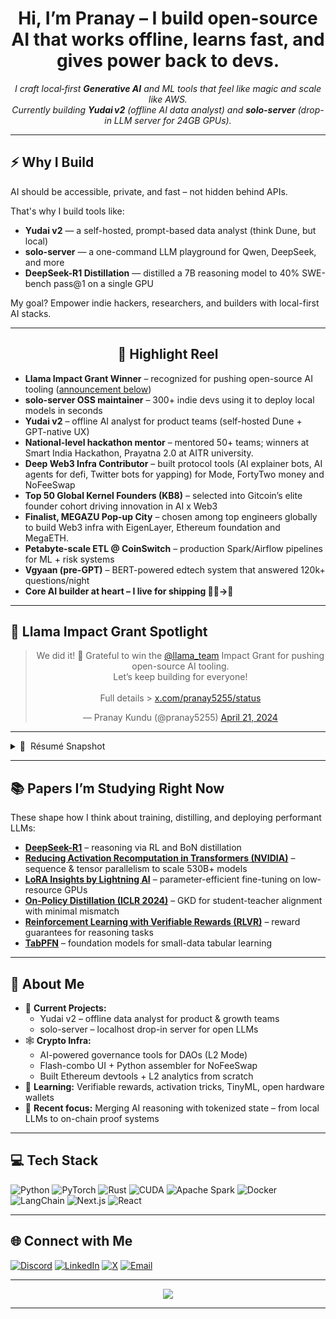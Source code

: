 <!-- -----------------------------------------------------------
📜 PRANAY KUNDU • @pranay5255
----------------------------------------------------------- -->

<h1 align="center">
  Hi, I’m Pranay – I build open-source AI that works offline, learns fast, and gives power back to devs.
</h1>

<p align="center">
  <em>I craft local‑first <strong>Generative&nbsp;AI</strong> and ML tools that feel like magic and scale like AWS.<br>
  Currently building <strong>Yudai v2</strong> (offline AI data analyst) and <strong>solo-server</strong> (drop-in LLM server for 24GB GPUs).
  </em>
</p>

---

## ⚡ Why I Build

AI should be accessible, private, and fast – not hidden behind APIs.

That's why I build tools like:
- **Yudai v2** — a self-hosted, prompt-based data analyst (think Dune, but local)
- **solo-server** — a one-command LLM playground for Qwen, DeepSeek, and more
- **DeepSeek-R1 Distillation** — distilled a 7B reasoning model to 40% SWE-bench pass@1 on a single GPU

My goal? Empower indie hackers, researchers, and builders with local-first AI stacks.

---

<h2 align="center">🚀 Highlight Reel</h2>

- **Llama Impact Grant Winner** – recognized for pushing open-source AI tooling ([announcement below](#llama-impact-grant-spotlight))  
- **solo-server OSS maintainer** – 300+ indie devs using it to deploy local models in seconds  
- **Yudai v2** – offline AI analyst for product teams (self-hosted Dune + GPT-native UX)  
- **National-level hackathon mentor** – mentored 50+ teams; winners at Smart India Hackathon, Prayatna 2.0 at AITR university. 
- **Deep Web3 Infra Contributor** – built protocol tools (AI explainer bots, AI agents for defi, Twitter bots for yapping) for Mode, FortyTwo money and NoFeeSwap  
- **Top 50 Global Kernel Founders (KB8)** – selected into Gitcoin’s elite founder cohort driving innovation in AI x Web3  
- **Finalist, MEGAZU Pop-up City** – chosen among top engineers globally to build Web3 infra with EigenLayer, Ethereum foundation and MegaETH. 
- **Petabyte-scale ETL @ CoinSwitch** – production Spark/Airflow pipelines for ML + risk systems  
- **Vgyaan (pre-GPT)** – BERT-powered edtech system that answered 120k+ questions/night  
- **Core AI builder at heart – I live for shipping 👷‍♂️→🚀**

---

## 🦙 Llama Impact Grant Spotlight

<div align="center">

<blockquote class="twitter-tweet"><p lang="en" dir="ltr">We did it! 🎉 Grateful to win the <a href="https://twitter.com/llama_team">@llama_team</a> Impact Grant for pushing open-source AI tooling.<br>Let’s keep building for everyone!<br><br>Full details &gt; <a href="https://x.com/pranay5255/status/1917873008758456630?t=UvvywIrYzsSJ_GGVjlmZFg&s=19">x.com/pranay5255/status</a></p>&mdash; Pranay Kundu (@pranay5255) <a href="https://x.com/pranay5255/status/1917873008758456630">April 21, 2024</a></blockquote>
<script async src="https://platform.twitter.com/widgets.js" charset="utf-8"></script>

</div>

---

<details>
<summary>📜 &nbsp;Résumé Snapshot</summary>

> **Senior ML / GenAI Engineer** • 8 yrs in AI, 2 yrs in crypto infra  
> **Domains:** LLMs, generative agents, on-chain AI, distributed data systems  
> **Highlights:** solo-server maintainer, Llama Grant winner, Kernel Founder, Web3 finalist @ MEGAETH  
> **Mission:** Build tools that give people superpowers, not cloud lock-in.

</details>

---

## 📚 Papers I’m Studying Right Now

These shape how I think about training, distilling, and deploying performant LLMs:

- **[DeepSeek-R1](https://arxiv.org/abs/2501.12948)** – reasoning via RL and BoN distillation  
- **[Reducing Activation Recomputation in Transformers (NVIDIA)](https://arxiv.org/abs/2205.05198)** – sequence & tensor parallelism to scale 530B+ models  
- **[LoRA Insights by Lightning AI](https://lightning.ai/pages/community/lora-insights/)** – parameter-efficient fine-tuning on low-resource GPUs  
- **[On-Policy Distillation (ICLR 2024)](https://arxiv.org/abs/2306.13649)** – GKD for student-teacher alignment with minimal mismatch  
- **[Reinforcement Learning with Verifiable Rewards (RLVR)](https://arxiv.org/abs/2402.03300)** – reward guarantees for reasoning tasks  
- **[TabPFN](https://arxiv.org/abs/2307.14235)** – foundation models for small-data tabular learning


---

## 🧠 About Me

- 🔭 **Current Projects:**  
  - Yudai v2 – offline data analyst for product & growth teams  
  - solo-server – localhost drop-in server for open LLMs  
- 🕸️ **Crypto Infra:**  
  - AI-powered governance tools for DAOs (L2 Mode)  
  - Flash-combo UI + Python assembler for NoFeeSwap  
  - Built Ethereum devtools + L2 analytics from scratch  
- 🧠 **Learning:** Verifiable rewards, activation tricks, TinyML, open hardware wallets  
- 🧵 **Recent focus:** Merging AI reasoning with tokenized state – from local LLMs to on-chain proof systems

---

## 💻 Tech Stack

![Python](https://img.shields.io/badge/Python-3670A0.svg?style=plastic&logo=python&logoColor=ffdd54)
![PyTorch](https://img.shields.io/badge/PyTorch-%23EE4C2C.svg?style=plastic&logo=PyTorch&logoColor=white)
![Rust](https://img.shields.io/badge/Rust-%23000000.svg?style=plastic&logo=rust&logoColor=white)
![CUDA](https://img.shields.io/badge/CUDA-000000.svg?style=plastic&logo=nvidia&logoColor=green)
![Apache Spark](https://img.shields.io/badge/Spark-FDEE21?style=plastic&logo=apachespark&logoColor=black)
![Docker](https://img.shields.io/badge/Docker-0db7ed.svg?style=plastic&logo=docker&logoColor=white)
![LangChain](https://img.shields.io/badge/LangChain-000000.svg?style=plastic&logo=chainlink&logoColor=white)
![Next.js](https://img.shields.io/badge/Next.js-black?style=plastic&logo=next.js&logoColor=white)
![React](https://img.shields.io/badge/React-20232a.svg?style=plastic&logo=react&logoColor=61DAFB)

---

## 🌐 Connect with Me

[![Discord](https://img.shields.io/badge/Discord-7289DA?style=for-the-badge&logo=discord&logoColor=white)](https://discord.gg/pranay5255)
[![LinkedIn](https://img.shields.io/badge/LinkedIn-0077B5?style=for-the-badge&logo=linkedin&logoColor=white)](https://linkedin.com/in/pranay5255)
[![X](https://img.shields.io/badge/X-000000?style=for-the-badge&logo=x&logoColor=white)](https://x.com/pranay5255)
[![Email](https://img.shields.io/badge/Email-D14836?style=for-the-badge&logo=gmail&logoColor=white)](mailto:pranay5255@yahoo.com)

---

<p align="center">
  <img src="https://github-profile-trophy.vercel.app/?username=pranay5255&theme=radical&no-frame=true&margin-w=4">
</p>

---

<!-- -----------------------------------------------------------
🏗️ Built with curiosity, grit & just enough ☕
----------------------------------------------------------- -->